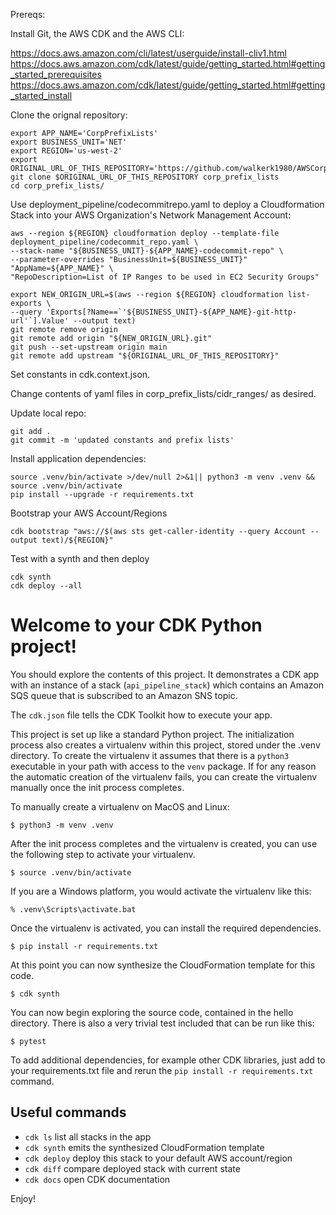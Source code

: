 Prereqs: 

Install Git, the AWS CDK and the AWS CLI:

https://docs.aws.amazon.com/cli/latest/userguide/install-cliv1.html
https://docs.aws.amazon.com/cdk/latest/guide/getting_started.html#getting_started_prerequisites
https://docs.aws.amazon.com/cdk/latest/guide/getting_started.html#getting_started_install


Clone the orignal repository:

```
export APP_NAME='CorpPrefixLists'
export BUSINESS_UNIT='NET'
export REGION='us-west-2'
export ORIGINAL_URL_OF_THIS_REPOSITORY='https://github.com/walkerk1980/AWSCorpPrefixLists.git'
git clone $ORIGINAL_URL_OF_THIS_REPOSITORY corp_prefix_lists
cd corp_prefix_lists/
```

Use deployment_pipeline/codecommitrepo.yaml to deploy a Cloudformation Stack into your AWS Organization's Network Management Account:

```
aws --region ${REGION} cloudformation deploy --template-file deployment_pipeline/codecommit_repo.yaml \
--stack-name "${BUSINESS_UNIT}-${APP_NAME}-codecommit-repo" \
--parameter-overrides "BusinessUnit=${BUSINESS_UNIT}" "AppName=${APP_NAME}" \
"RepoDescription=List of IP Ranges to be used in EC2 Security Groups" 
```

```
export NEW_ORIGIN_URL=$(aws --region ${REGION} cloudformation list-exports \
--query 'Exports[?Name==`'${BUSINESS_UNIT}-${APP_NAME}-git-http-url'`].Value' --output text)
git remote remove origin
git remote add origin "${NEW_ORIGIN_URL}.git"
git push --set-upstream origin main
git remote add upstream "${ORIGINAL_URL_OF_THIS_REPOSITORY}"
```

Set constants in cdk.context.json.

Change contents of yaml files in corp_prefix_lists/cidr_ranges/ as desired.

Update local repo:

```
git add .
git commit -m 'updated constants and prefix lists'
```

Install application dependencies:

```
source .venv/bin/activate >/dev/null 2>&1|| python3 -m venv .venv && source .venv/bin/activate
pip install --upgrade -r requirements.txt
```

Bootstrap your AWS Account/Regions

```
cdk bootstrap "aws://$(aws sts get-caller-identity --query Account --output text)/${REGION}"
```

Test with a synth and then deploy

```
cdk synth 
cdk deploy --all
```

# Welcome to your CDK Python project!

You should explore the contents of this project. It demonstrates a CDK app with an instance of a stack (`api_pipeline_stack`)
which contains an Amazon SQS queue that is subscribed to an Amazon SNS topic.

The `cdk.json` file tells the CDK Toolkit how to execute your app.

This project is set up like a standard Python project.  The initialization process also creates
a virtualenv within this project, stored under the .venv directory.  To create the virtualenv
it assumes that there is a `python3` executable in your path with access to the `venv` package.
If for any reason the automatic creation of the virtualenv fails, you can create the virtualenv
manually once the init process completes.

To manually create a virtualenv on MacOS and Linux:

```
$ python3 -m venv .venv
```

After the init process completes and the virtualenv is created, you can use the following
step to activate your virtualenv.

```
$ source .venv/bin/activate
```

If you are a Windows platform, you would activate the virtualenv like this:

```
% .venv\Scripts\activate.bat
```

Once the virtualenv is activated, you can install the required dependencies.

```
$ pip install -r requirements.txt
```

At this point you can now synthesize the CloudFormation template for this code.

```
$ cdk synth
```

You can now begin exploring the source code, contained in the hello directory.
There is also a very trivial test included that can be run like this:

```
$ pytest
```

To add additional dependencies, for example other CDK libraries, just add to
your requirements.txt file and rerun the `pip install -r requirements.txt`
command.

## Useful commands

 * `cdk ls`          list all stacks in the app
 * `cdk synth`       emits the synthesized CloudFormation template
 * `cdk deploy`      deploy this stack to your default AWS account/region
 * `cdk diff`        compare deployed stack with current state
 * `cdk docs`        open CDK documentation

Enjoy!
